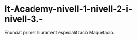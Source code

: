 # It-Academy-nivell-1-nivell-2-i-nivell-3.-
 Enunciat primer lliurament especialització  Maquetacio.

